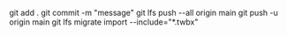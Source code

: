 git add .
git commit -m "message"
git lfs push --all origin main
git push -u origin main
git lfs migrate import --include="*.twbx"